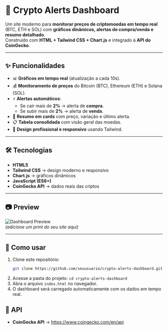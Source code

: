 # 🚀 Crypto Alerts Dashboard

Um site moderno para **monitorar preços de criptomoedas em tempo real** (BTC, ETH e SOL) com **gráficos dinâmicos, alertas de compra/venda e resumo detalhado**.  
Construído com **HTML + Tailwind CSS + Chart.js** e integrado à **API do CoinGecko**.

---

## ✨ Funcionalidades

- 📊 **Gráficos em tempo real** (atualização a cada 10s).
- 💰 **Monitoramento de preços** do Bitcoin (BTC), Ethereum (ETH) e Solana (SOL).
- ⚡ **Alertas automáticos**:
  - Se cair mais de **2%** → alerta de **compra**.
  - Se subir mais de **2%** → alerta de **venda**.
- 📰 **Resumo em cards** com preço, variação e último alerta.
- 📋 **Tabela consolidada** com visão geral das moedas.
- 🎨 **Design profissional e responsivo** usando Tailwind.

---

## 🛠️ Tecnologias

- **HTML5**
- **Tailwind CSS** → design moderno e responsivo
- **Chart.js** → gráficos dinâmicos
- **JavaScript (ES6+)**
- **CoinGecko API** → dados reais das criptos

---

## 📷 Preview

![Dashboard Preview](https://crypto-dashboard-preview.com/preview.png)  
*(adicione um print do seu site aqui)*

---

## 🚀 Como usar

1. Clone este repositório:
   ```bash
   git clone https://github.com/seuusuario/crypto-alerts-dashboard.git```
2. Acesse a pasta do projeto:
    ```cd crypto-alerts-dashboard```
3. Abra o arquivo ```index.html``` no navegador.
4. O dashboard será carregado automaticamente com os dados em tempo real.

## 📡 API

- **CoinGecko API** → https://www.coingecko.com/en/api